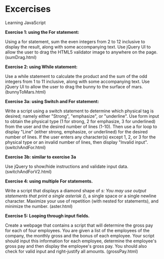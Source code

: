 # Excercises
Learning JavaScript

<b>Exercise 1: using the For statement:</b>

Using a for statement, sum the even integers from 2 to 12 inclusive to display the result, along with some accompanying text.
Use jQuery UI to allow the user to drag the HTML5 validator image to anywhere on the page.(sumDrag.html)

<b>Exercise 2: using While statement:</b>

Use a while statement to calculate the product and the sum of the odd integers from 1 to 11 inclusive, along with some accompanying text. Use jQuery UI to allow the user to drag the bunny to the surface of mars.(bunnyToMars.html)

<b>Exercise 3a: using Switch and For statement:</b>

Write a script using a switch statement to determine which physical tag is desired; namely either "Strong", "emphasize", or "underline". Use form input to obtain the physical type (1 for strong, 2 for emphasize, 3 for underlined) from the user and the desired number of lines (1-10).
Then use a for loop to display "Line" (either strong, emphasize, or underlined) for the desired number of lines.
If the user enters any character(s) except 1, 2, or 3 for the physical type or an invalid number of lines, then display "Invalid input".
(switchAndFor.html)

<b>Exercise 3b: similar to exercise 3a</b>

Use jQuery to show/hide instructions and validate input data.
(switchAndForV2.html)

<b>Exercise 4: using multiple For statements.</b>

Write a script that displays a diamond shape of *s: You may use output statements that print a single asterisk (*), a single space or a single newline character. Maximize your use of repetition (with nested for statements), and minimize the number.
(aster.html)

<b>Exercise 5: Looping through input fields.</b>

Create a webpage that contains a script that will determine the gross pay for each of four employees. You are given a list of the employees of the company, the monthly gross and the bonus of each employee. Your script should input this information for each employee, determine the employee's gross pay and then display the employee's gross pay. You should also check for valid input and right-justify all amounts.
(grossPay.html)
